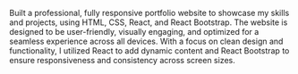 Built a professional, fully responsive portfolio website to showcase my skills and projects, using HTML, CSS, React, and React Bootstrap. The website is designed to be user-friendly, visually engaging, and optimized for a seamless experience across all devices. With a focus on clean design and functionality, I utilized React to add dynamic content and React Bootstrap to ensure responsiveness and consistency across screen sizes.
